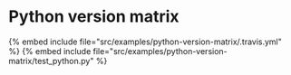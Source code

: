 # Python version matrix


{% embed include file="src/examples/python-version-matrix/.travis.yml" %}
{% embed include file="src/examples/python-version-matrix/test_python.py" %}



